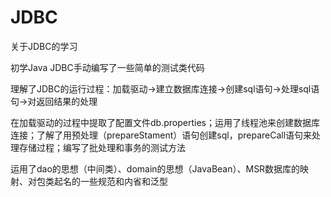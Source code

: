 # JDBC
关于JDBC的学习
<p>初学Java JDBC手动编写了一些简单的测试类代码</p>
<p>理解了JDBC的运行过程：加载驱动->建立数据库连接->创建sql语句->处理sql语句->对返回结果的处理</p>
<p>在加载驱动的过程中提取了配置文件db.properties；运用了线程池来创建数据库连接；了解了用预处理（prepareStament）语句创建sql，prepareCall语句来处理存储过程；编写了批处理和事务的测试方法</p>
<p>运用了dao的思想（中间类）、domain的思想（JavaBean）、MSR数据库的映射、对包类起名的一些规范和内省和泛型</p>
